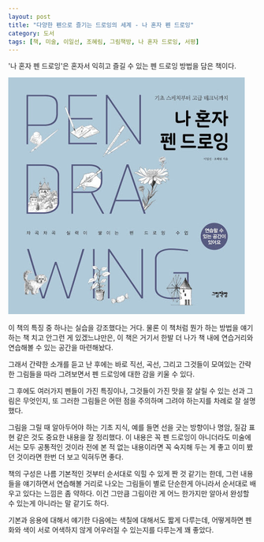 ```yaml
---
layout: post
title: "다양한 펜으로 즐기는 드로잉의 세계 - 나 혼자 펜 드로잉"
category: 도서
tags: [책, 미술, 이일선, 조혜림, 그림책방, 나 혼자 드로잉, 서평]
---
```


'나 혼자 펜 드로잉'은
혼자서 익히고 즐길 수 있는 펜 드로잉 방법을 담은 책이다.

![표지](/images/pen-drawing-alone-book-h480.jpg)

이 책의 특징 중 하나는 실습을 강조했다는 거다.
물론 이 책처럼 뭔가 하는 방법을 얘기하는 책 치고 안그런 게 있겠느냐만은,
이 책은 거기서 한발 더 나가 책 내에 연습거리와 연습해볼 수 있는 공간을 마련해놨다.

그래서 간략한 소개를 듣고 난 후에는
바로 직선, 곡선, 그리고 그것들이 모여있는 간략한 그림들을 따라 그려보면서
펜 드로잉에 대한 감을 키울 수 있다.

그 후에도 여러가지 펜들이 가진 특징이나,
그것들이 가진 맛을 잘 살릴 수 있는 선과 그림은 무엇인지,
또 그러한 그림들은 어떤 점을 주의하며 그려야 하는지를 차례로 잘 설명했다.

그림을 그릴 때 알아두어야 하는 기초 지식,
예를 들면 선을 긋는 방향이나 명암, 질감 표현 같은 것도 중요한 내용을 잘 정리했다.
이 내용은 꼭 펜 드로잉이 아니더라도 미술에서는 모두 공통적인 것이라
전에 본 적 없는 내용이라면 꼭 숙지해 두는 게 좋고
이미 봤던 것이라면 한번 더 보고 익혀두면 좋다.

책의 구성은 나름 기본적인 것부터 순서대로 익힐 수 있게 짠 것 같기는 한데,
그런 내용들을 얘기하면서 연습해볼 거리로 나오는 그림들이 별로 단순한게 아니라서
순서대로 배우고 있다는 느낌은 좀 약하다.
이건 그만큼 그림이란 게 어느 한가지만 알아서 완성할 수 있는게 아니라는 말 같기도 하다.

기본과 응용에 대해서 얘기한 다음에는 색칠에 대해서도 짧게 다루는데,
어떻게하면 펜화와 색이 서로 어색하지 않게 어우러질 수 있는지를 다루는게 꽤 좋았다.
